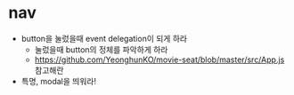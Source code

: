 # nav

- button을 눌렀을때 event delegation이 되게 하라
  - 눌렀을때 button의 정체를 파악하게 하라
  - https://github.com/YeonghunKO/movie-seat/blob/master/src/App.js 참고해란
- 특명, modal을 띄워라!
